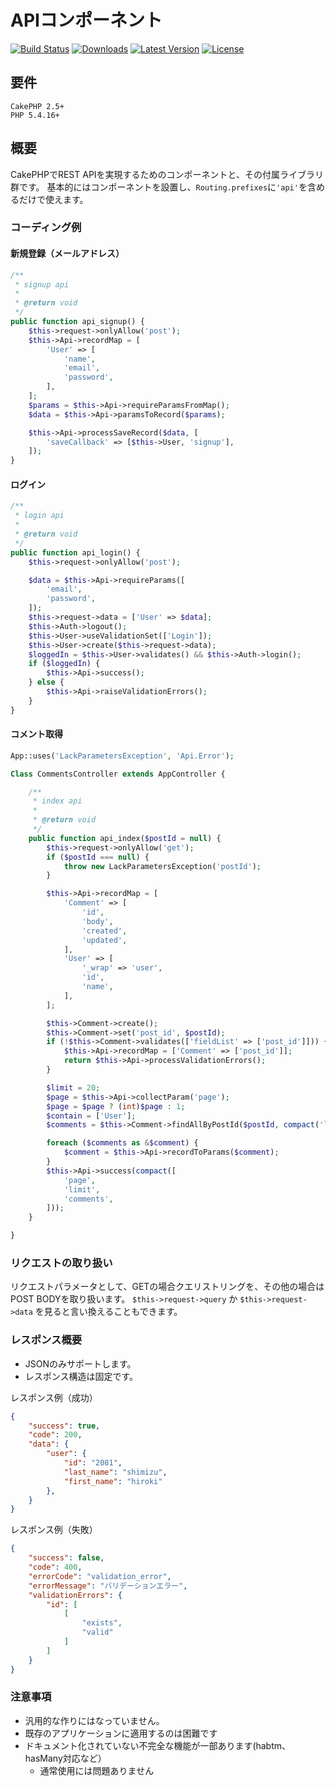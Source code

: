 # APIコンポーネント

[![Build Status](https://secure.travis-ci.org/hiromi2424/api.png?branch=master)](http://travis-ci.org/hiromi2424/api)
[![Downloads](https://poser.pugx.org/hiromi2424/api/d/total.png)](https://packagist.org/packages/hiromi2424/api)
[![Latest Version](https://poser.pugx.org/hiromi2424/api/v/stable.png)](https://packagist.org/packages/hiromi2424/api)
[![License](https://poser.pugx.org/hiromi2424/api/license.svg)](https://packagist.org/packages/hiromi2424/api)

## 要件

    CakePHP 2.5+
    PHP 5.4.16+

## 概要

CakePHPでREST APIを実現するためのコンポーネントと、その付属ライブラリ群です。
基本的にはコンポーネントを設置し、`Routing.prefixes`に`'api'`を含めるだけで使えます。

### コーディング例

#### 新規登録（メールアドレス）

```php
/**
 * signup api
 *
 * @return void
 */
public function api_signup() {
	$this->request->onlyAllow('post');
	$this->Api->recordMap = [
		'User' => [
			'name',
			'email',
			'password',
		],
	];
	$params = $this->Api->requireParamsFromMap();
	$data = $this->Api->paramsToRecord($params);

	$this->Api->processSaveRecord($data, [
		'saveCallback' => [$this->User, 'signup'],
	]);
}
```

#### ログイン

```php
/**
 * login api
 *
 * @return void
 */
public function api_login() {
	$this->request->onlyAllow('post');

	$data = $this->Api->requireParams([
		'email',
		'password',
	]);
	$this->request->data = ['User' => $data];
	$this->Auth->logout();
	$this->User->useValidationSet(['Login']);
	$this->User->create($this->request->data);
	$loggedIn = $this->User->validates() && $this->Auth->login();
	if ($loggedIn) {
		$this->Api->success();
	} else {
		$this->Api->raiseValidationErrors();
	}
}
```

#### コメント取得

```php
App::uses('LackParametersException', 'Api.Error');

Class CommentsController extends AppController {

	/**
	 * index api
	 *
	 * @return void
	 */
	public function api_index($postId = null) {
		$this->request->onlyAllow('get');
		if ($postId === null) {
			throw new LackParametersException('postId');
		}

		$this->Api->recordMap = [
			'Comment' => [
				'id',
				'body',
				'created',
				'updated',
			],
			'User' => [
				'_wrap' => 'user',
				'id',
				'name',
			],
		];

		$this->Comment->create();
		$this->Comment->set('post_id', $postId);
		if (!$this->Comment->validates(['fieldList' => ['post_id']])) {
			$this->Api->recordMap = ['Comment' => ['post_id']];
			return $this->Api->processValidationErrors();
		}

		$limit = 20;
		$page = $this->Api->collectParam('page');
		$page = $page ? (int)$page : 1;
		$contain = ['User'];
		$comments = $this->Comment->findAllByPostId($postId, compact('limit', 'page', 'contain'));

		foreach ($comments as &$comment) {
			$comment = $this->Api->recordToParams($comment);
		}
		$this->Api->success(compact([
			'page',
			'limit',
			'comments',
		]));
	}

}
```

### リクエストの取り扱い

リクエストパラメータとして、GETの場合クエリストリングを、その他の場合はPOST BODYを取り扱います。
`$this->request->query` か `$this->request->data` を見ると言い換えることもできます。

### レスポンス概要

- JSONのみサポートします。
- レスポンス構造は固定です。

レスポンス例（成功）

```json
{
    "success": true,
    "code": 200,
    "data": {
        "user": {
            "id": "2081",
            "last_name": "shimizu",
            "first_name": "hiroki"
        },
    }
}
```

レスポンス例（失敗）

```json
{
    "success": false,
    "code": 400,
    "errorCode": "validation_error",
    "errorMessage": "バリデーションエラー",
    "validationErrors": {
        "id": [
            [
                "exists",
                "valid"
            ]
        ]
    }
}
```

### 注意事項

- 汎用的な作りにはなっていません。
- 既存のアプリケーションに適用するのは困難です
- ドキュメント化されていない不完全な機能が一部あります(habtm、hasMany対応など）
	- 通常使用には問題ありません
